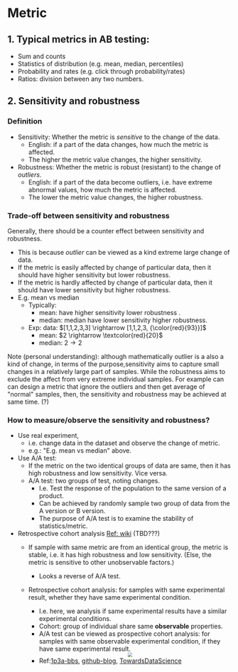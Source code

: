 # Metric

## 1. Typical metrics in AB testing:

- Sum and counts
- Statistics of distribution (e.g. mean, median, percentiles)
- Probability and rates (e.g. click through probability/rates)
- Ratios: division between any two numbers.

## 2. Sensitivity and robustness

### Definition

- Sensitivity: Whether the metric is *sensitive* to the change of the data.
  - English: if a part of the data changes, how much the metric is affected. 
  - The higher the metric value changes, the higher sensitivity.
- Robustness: Whether the metric is robust (resistant) to the change of *outliers*.
  - English: if a part of the data become outliers, i.e. have extreme abnormal values, how much the metric is affected.
  - The lower the metric value changes, the higher robustness.

### Trade-off between sensitivity and robustness

Generally, there should be a counter effect between sensitivity and robustness. 
  - This is because *outlier* can be viewed as a kind extreme large change of data. 
  - If the metric is easily affected by change of particular data, then it should have higher sensitivity but lower robustness.
  - If the metric is hardly affected by change of particular data, then it should have lower sensitivity but higher robustness.
- E.g. mean vs median
  - Typically:
    - mean: have higher sensitivity lower robustness .
    - median: median have lower sensitivity higher robustness.
  - Exp: data: $[1,1,2,3,3] \rightarrow [1,1,2,3, {\color{red}{93}}]$
    - mean: $2 \rightarrow \textcolor{red}{20}$
    - median: $2 \rightarrow 2$


Note (personal understanding): although mathematically outlier is a also a kind of change, in terms of the purpose,sensitivity aims to capture small changes in a relatively large part of samples. While the robustness aims to exclude the affect from very extreme individual samples. For example can can design a metric that ignore the outliers and then get average of "normal" samples, then, the sensitivity and robustness may be achieved at same time. (?)

### How to measure/observe the sensitivity and robustness?
- Use real experiment, 
  - i.e. change data in the dataset and observe the change of metric.
  - e.g.: "E.g. mean vs median" above.
- Use A/A test:
  - If the metric on the two identical groups of data are same, then it has high robustness and low sensitivity. Vice versa.
  - A/A test: two groups of test, noting changes. 
    - I.e. Test the response of the population to the same version of a product.
    - Can be achieved by randomly sample two group of data from the A version or B version. 
    - The purpose of A/A test is to examine the stability of statistics/metric. 
- Retrospective cohort analysis [Ref: wiki](https://en.wikipedia.org/wiki/Retrospective_cohort_study) (TBD???)
  - If sample with same metric are from an identical group, the metric is stable, i.e. it has high robustness and low sensitivity. (Else, the metric is sensitive to other unobservable factors.)
    - Looks a reverse of A/A test.
  - Retrospective cohort analysis: for samples with same experimental result, whether they have same experimental condition.
    - I.e. here, we analysis if same experimental results have a similar experimental conditions.
    - Cohort: group of individual share same **observable** properties.
    - A/A test can be viewed as prospective cohort analysis: for samples with same observable experimental condition, if they have same experimental result.
    <div  align="center"><img src=https://upload.wikimedia.org/wikipedia/commons/thumb/1/14/ExplainingCaseControlSJW-en.svg/462px-ExplainingCaseControlSJW-en.svg.png style = "zoom:60%"></div>
  
    - Ref:[1p3a-bbs](https://www.1point3acres.com/bbs/thread-529848-1-1.html), [github-blog](https://nancyyanyu.github.io/posts/17c5bb19/), [TowardsDataScience](https://towardsdatascience.com/what-i-learned-from-udacitys-course-on-a-b-testing-by-google-45f6d3297f42)
  
